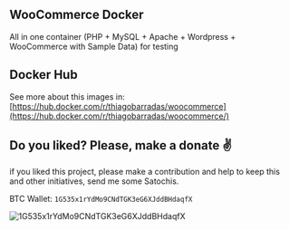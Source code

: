 ## WooCommerce Docker 

All in one container (PHP + MySQL + Apache + Wordpress + WooCommerce with Sample Data) for testing

## Docker Hub

See more about this images in:
[https://hub.docker.com/r/thiagobarradas/woocommerce](https://hub.docker.com/r/thiagobarradas/woocommerce/)

## Do you liked? Please, make a donate :v:

if you liked this project, please make a contribution and help to keep this and other initiatives, send me some Satochis.

BTC Wallet: `1G535x1rYdMo9CNdTGK3eG6XJddBHdaqfX`

![1G535x1rYdMo9CNdTGK3eG6XJddBHdaqfX](https://i.imgur.com/mN7ueoE.png)
